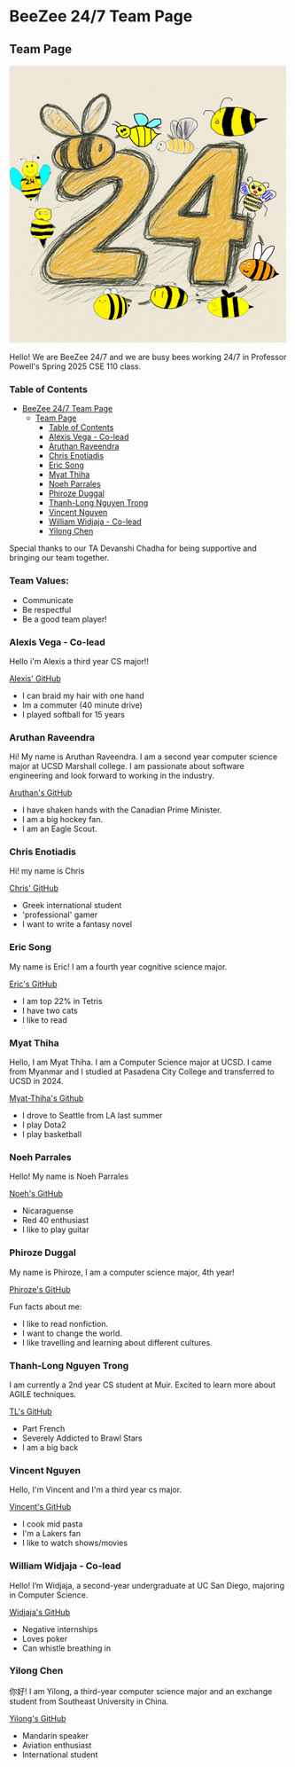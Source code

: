 # BeeZee 24/7 Team Page

## Team Page

![BeeZee247Logo](/admin/branding/logo.png)

Hello! We are BeeZee 24/7 and we are busy bees working 24/7 in Professor Powell's Spring 2025 CSE 110 class.

### Table of Contents

- [BeeZee 24/7 Team Page](#beezee-247-team-page)
  - [Team Page](#team-page)
    - [Table of Contents](#table-of-contents)
    - [Alexis Vega - Co-lead](#alexis-vega---co-lead)
    - [Aruthan Raveendra](#aruthan-raveendra)
    - [Chris Enotiadis](#chris-enotiadis)
    - [Eric Song](#eric-song)
    - [Myat Thiha](#myat-thiha)
    - [Noeh Parrales](#noeh-parrales)
    - [Phiroze Duggal](#phiroze-duggal)
    - [Thanh-Long Nguyen Trong](#thanh-long-nguyen-trong)
    - [Vincent Nguyen](#vincent-nguyen)
    - [William Widjaja - Co-lead](#william-widjaja---co-lead)
    - [Yilong Chen](#yilong-chen)

Special thanks to our TA Devanshi Chadha for being supportive and bringing our team together.

### Team Values:
- Communicate
- Be respectful
- Be a good team player!

### Alexis Vega - Co-lead

Hello i'm Alexis a third year CS major!!

[Alexis' GitHub](https://github.com/alexisvvega)

- I can braid my hair with one hand
- Im a commuter (40 minute drive)
- I played softball for 15 years

### Aruthan Raveendra

Hi! My name is Aruthan Raveendra. I am a second year computer science major at UCSD Marshall college. I am passionate about software engineering and look forward to working in the industry.

[Aruthan's GitHub](https://github.com/aruthanr)

- I have shaken hands with the Canadian Prime Minister.
- I am a big hockey fan.
- I am an Eagle Scout.

### Chris Enotiadis

Hi! my name is Chris

[Chris' GitHub](https://github.com/Bisbouras)

- Greek international student
- 'professional' gamer
- I want to write a fantasy novel

### Eric Song

My name is Eric! I am a fourth year cognitive science major.

[Eric's GitHub](https://github.com/e7song)

- I am top 22% in Tetris
- I have two cats
- I like to read

### Myat Thiha

Hello, I am Myat Thiha. I am a Computer Science major at UCSD. I came from Myanmar and I studied at Pasadena City College and transferred to UCSD in 2024.

[Myat-Thiha's Github](https://github.com/Myat-Thiha)

- I drove to Seattle from LA last summer
- I play Dota2
- I play basketball

### Noeh Parrales

Hello! My name is Noeh Parrales

[Noeh's GitHub](https://github.com/noehparrales1)

- Nicaraguense
- Red 40 enthusiast
- I like to play guitar

### Phiroze Duggal

My name is Phiroze, I am a computer science major, 4th year!

[Phiroze's GitHub](https://github.com/phrzdgal)

Fun facts about me:

- I like to read nonfiction.
- I want to change the world. 
- I like travelling and learning about different cultures. 

### Thanh-Long Nguyen Trong

I am currently a 2nd year CS student at Muir. Excited to learn more about AGILE techniques.

[TL's GitHub](https://github.com/thanhlongnt)

- Part French
- Severely Addicted to Brawl Stars
- I am a big back

### Vincent Nguyen

Hello, I'm Vincent and I'm a third year cs major.

[Vincent's GitHub](https://github.com/vincentnguyen1090)

- I cook mid pasta
- I'm a Lakers fan
- I like to watch shows/movies

### William Widjaja - Co-lead

Hello! I’m Widjaja, a second-year undergraduate at UC San Diego, majoring in Computer Science.

[Widjaja's GitHub](https://github.com/wwidjaja0/)

- Negative internships
- Loves poker
- Can whistle breathing in

### Yilong Chen

你好! I am Yilong, a third-year computer science major and an exchange student from Southeast University in China.

[Yilong's GitHub](https://github.com/Oshima-Hina)

- Mandarin speaker
- Aviation enthusiast
- International student
